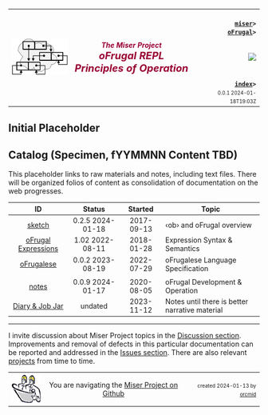 <!-- index.md 0.0.1                UTF-8                         2024-01-18
     ----1----|----2----|----3----|----4----|----5----|----6----|----7----|--*
     source <https://github.com/orcmid/miser/blob/master/docs/oFrugal/index.md>
     publication <https://orcmid.github.io/miser/oFrugal/>
     -->
<table border="0" width="100%">
  <tr>
    <td width="25%" align="left" height="6">
       <a href="../" title="The Miser Project on GitHub">
       <img src="../images/misertheory-logo.png" /></a>
    </td>
       <td width="48%" height="6"><p align="center"><font color="#990033"><strong>
	<i>The Miser Project</i><br />
    <i><big><big>oFrugal REPL Principles of Operation</big></big></i></strong></font></p>
    </td>
    <td width="27%" height="6" valign="middle" align="right">
      <b><code>
	  <a href="../" target="_top">miser</a>&gt;
      <a href="./" target="_top">oFrugal</a>&gt;
      </code></b>
      <br /><br />
      <a href="https://clustrmaps.com/site/1bw9w" title="Visit tracker">
            <img src="//www.clustrmaps.com/map_v2.png?d=3-2eQV4fOuelVHp_YtztZ0hl9Uj4ei9zLKw_nRgCgyM&cl=ffffff" />
      </a>
      <br /><br />
      <b><code>
         <a href="index.html" target="_top">index</a>&gt;</code></b>
      <br />
      <small><small>
        0.0.1 2024-01-18T19:03Z<!-- MAINTAIN THIS MANUALLY -->
      </small></small>
      </td>
  </tr>
</table>

## Initial Placeholder

## Catalog (Specimen, fYYMMNN Content TBD)

This placeholder links to raw materials and notes, including text files.
There will be organized folios of content as consolidation of documentation
on the web progresses.

| **ID** | **Status** | **Started** | **Topic** |
|   :-:   |   :-:   |  :-:   |  ---  |
| [sketch](sketch.txt) | 0.2.5 2024-01-18 | 2017-09-13 | ‹ob› and oFrugal overview |
| [oFrugal Expressions](ob-exp.txt)| 1.02 2022-08-11 | 2018-01-28 | Expression Syntax & Semantics |
| [oFrugalese](oFrugalese.txt) | 0.0.2 2023-08-19 | 2022-07-29 | oFrugalese Language Specification |
|                      |                  |          |                   |
| [notes](oFrugal.txt)    | 0.0.9 2024-01-17 | 2020-08-05 | oFrugal Development & Operation |
| [Diary & Job Jar](c000000.htm)  | undated  | 2023-11-12 | Notes until there is better narrative material |

----

I invite discussion about Miser Project topics in the
[Discussion section](https://github.com/orcmid/miser/discussions).
Improvements and removal of defects in this particular documentation can be
reported and addressed in the
[Issues section](https://github.com/orcmid/miser/issues).  There are also
relevant [projects](https://github.com/orcmid/miser/projects?type=classic)
from time to time.

<table border="0" cellspacing="3" width="100%">
  <tr>
    <td width="14%">
	<a href="index.htm" target="_top">
       <img border="0" src="../images/hardhat-thumb.gif" alt="Hard Hat Area"
            align="left" width="80" height="57">
       </a>
    </td>
    <td width="54%" valign="middle" align="center">
      You are navigating the <a href="../">Miser Project on Github</a></td>
    <td width="30%">
      <p align="right"><font size="-2">created 2024-01-13 by
         <a target="_top" href="../../orcmid">orcmid</a> </font></p>
    </td>
  </tr>
</table>
<!--

  0.0.1  2024-01-18T19:03Z Bring over sketch
  0.0.0  2024-01-18T01:39Z Placeholder

               *** end of miser/docs/oFrugal/index.md ***                 -->
